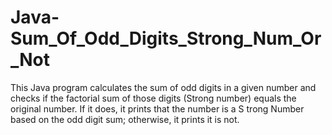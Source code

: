 
# Java-Sum_Of_Odd_Digits_Strong_Num_Or_Not
This Java program calculates the sum of odd digits in a given number and checks if the factorial sum of those digits (Strong number) equals the original number. If it does, it prints that the number is a S
trong Number based on the odd digit sum; otherwise, it prints it is not.
